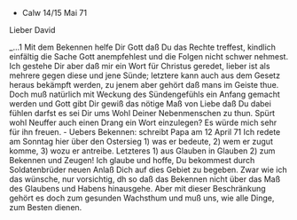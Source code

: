 + Calw 14/15 Mai 71

Lieber David

_...1
Mit dem Bekennen helfe Dir Gott daß Du das Rechte treffest, kindlich einfältig die Sache Gott anempfehlest und die Folgen nicht schwer nehmest. Ich gestehe Dir aber daß mir ein Wort für Christus geredet, lieber ist als mehrere gegen diese und jene Sünde; letztere kann auch aus dem Gesetz heraus bekämpft werden, zu jenem aber gehört daß mans im Geiste thue. Doch muß natürlich mit Weckung des Sündengefühls ein Anfang gemacht werden und Gott gibt Dir gewiß das nötige Maß von Liebe daß Du dabei fühlen darfst es sei Dir ums Wohl Deiner Nebenmenschen zu thun. Spürt wohl Neuffer auch einen Drang ein Wort einzulegen? Es würde mich sehr für ihn freuen. - 
Uebers Bekennen: schreibt Papa am 12 April 71
Ich redete am Sonntag hier über den Ostersieg 1) was er bedeute, 2) wem er zugut komme, 3) wozu er antreibe. Letzteres 1) aus Glauben in Glauben 2) zum Bekennen und Zeugen! Ich glaube und hoffe, Du bekommest durch Soldatenbrüder neuen Anlaß Dich auf dies Gebiet zu begeben. Zwar wie ich das wünsche, nur vorsichtig, dh so daß das Bekennen nicht über das Maß des Glaubens und Habens hinausgehe. Aber mit dieser Beschränkung gehört es doch zum gesunden Wachsthum und muß uns, wie alle Dinge, zum Besten dienen. 